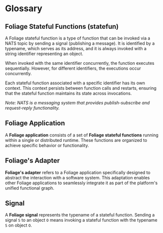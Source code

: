 # Glossary
## Foliage Stateful Functions (statefun)

A Foliage stateful function is a type of function that can be invoked via a NATS topic by sending a signal (publishing a message). It is identified by a typename, which serves as its address, and it is always invoked with a string identifier representing an object.

When invoked with the same identifier concurrently, the function executes sequentially. However, for different identifiers, the executions occur concurrently.

Each stateful function associated with a specific identifier has its own context. This context persists between function calls and restarts, ensuring that the stateful function maintains its state across invocations.

_Note: NATS is a messaging system that provides publish-subscribe and request-reply functionality._

## Foliage Application

A **Foliage application** consists of a set of **Foliage stateful functions** running within a single or distributed runtime. These functions are organized to achieve specific behavior or functionality.


## Foliage's Adapter

**Foliage's adapter** refers to a Foliage application specifically designed to abstract the interaction with a software system. This adaptation enables other Foliage applications to seamlessly integrate it as part of the platform's unified functional graph.


## Signal

A **Foliage signal** represents the typename of a stateful function. Sending a signal `S` to an object `O` means invoking a stateful function with the typename `S` on object `O`.
